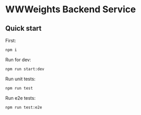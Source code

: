 # WWWeights Backend Service

## Quick start
First:
```sh
npm i 
```
Run for dev:
```sh
npm run start:dev
```
Run unit tests:
```sh
npm run test
```
Run e2e tests:
```sh
npm run test:e2e
```
